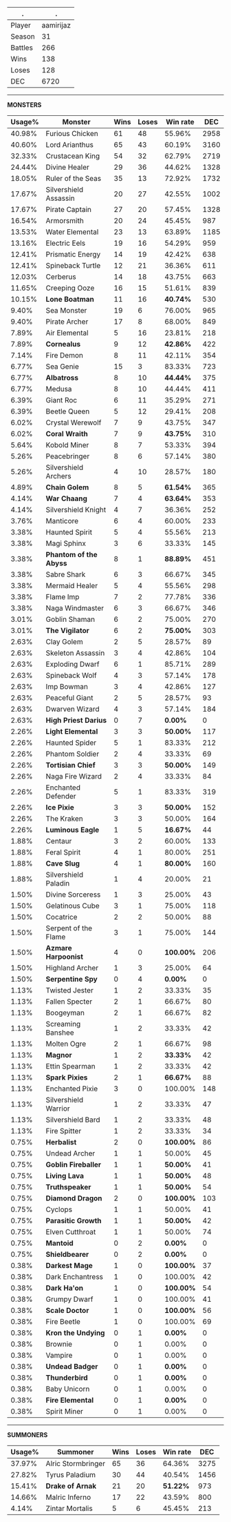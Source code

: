 .|.
|-|-
Player|aamirijaz
Season|31
Battles|266
Wins|138
Loses|128
DEC|6720

---
**MONSTERS**

Usage%|Monster|Wins|Loses|Win rate|DEC|
-|-|-|-|-|-|
40.98%|Furious Chicken|61|48|55.96%|2958|
40.60%|Lord Arianthus|65|43|60.19%|3160|
32.33%|Crustacean King|54|32|62.79%|2719|
24.44%|Divine Healer|29|36|44.62%|1328|
18.05%|Ruler of the Seas|35|13|72.92%|1732|
17.67%|Silvershield Assassin|20|27|42.55%|1002|
17.67%|Pirate Captain|27|20|57.45%|1328|
16.54%|Armorsmith|20|24|45.45%|987|
13.53%|Water Elemental|23|13|63.89%|1185|
13.16%|Electric Eels|19|16|54.29%|959|
12.41%|Prismatic Energy|14|19|42.42%|638|
12.41%|Spineback Turtle|12|21|36.36%|611|
12.03%|Cerberus|14|18|43.75%|663|
11.65%|Creeping Ooze|16|15|51.61%|839|
10.15%|**Lone Boatman**|11|16|**40.74%**|530|
9.40%|Sea Monster|19|6|76.00%|965|
9.40%|Pirate Archer|17|8|68.00%|849|
7.89%|Air Elemental|5|16|23.81%|218|
7.89%|**Cornealus**|9|12|**42.86%**|422|
7.14%|Fire Demon|8|11|42.11%|354|
6.77%|Sea Genie|15|3|83.33%|723|
6.77%|**Albatross**|8|10|**44.44%**|375|
6.77%|Medusa|8|10|44.44%|411|
6.39%|Giant Roc|6|11|35.29%|271|
6.39%|Beetle Queen|5|12|29.41%|208|
6.02%|Crystal Werewolf|7|9|43.75%|347|
6.02%|**Coral Wraith**|7|9|**43.75%**|310|
5.64%|Kobold Miner|8|7|53.33%|394|
5.26%|Peacebringer|8|6|57.14%|380|
5.26%|Silvershield Archers|4|10|28.57%|180|
4.89%|**Chain Golem**|8|5|**61.54%**|365|
4.14%|**War Chaang**|7|4|**63.64%**|353|
4.14%|Silvershield Knight|4|7|36.36%|252|
3.76%|Manticore|6|4|60.00%|233|
3.38%|Haunted Spirit|5|4|55.56%|213|
3.38%|Magi Sphinx|3|6|33.33%|145|
3.38%|**Phantom of the Abyss**|8|1|**88.89%**|451|
3.38%|Sabre Shark|6|3|66.67%|345|
3.38%|Mermaid Healer|5|4|55.56%|298|
3.38%|Flame Imp|7|2|77.78%|336|
3.38%|Naga Windmaster|6|3|66.67%|346|
3.01%|Goblin Shaman|6|2|75.00%|270|
3.01%|**The Vigilator**|6|2|**75.00%**|303|
2.63%|Clay Golem|2|5|28.57%|89|
2.63%|Skeleton Assassin|3|4|42.86%|104|
2.63%|Exploding Dwarf|6|1|85.71%|289|
2.63%|Spineback Wolf|4|3|57.14%|178|
2.63%|Imp Bowman|3|4|42.86%|127|
2.63%|Peaceful Giant|2|5|28.57%|93|
2.63%|Dwarven Wizard|4|3|57.14%|184|
2.63%|**High Priest Darius**|0|7|**0.00%**|0|
2.26%|**Light Elemental**|3|3|**50.00%**|117|
2.26%|Haunted Spider|5|1|83.33%|212|
2.26%|Phantom Soldier|2|4|33.33%|69|
2.26%|**Tortisian Chief**|3|3|**50.00%**|149|
2.26%|Naga Fire Wizard|2|4|33.33%|84|
2.26%|Enchanted Defender|5|1|83.33%|319|
2.26%|**Ice Pixie**|3|3|**50.00%**|152|
2.26%|The Kraken|3|3|50.00%|164|
2.26%|**Luminous Eagle**|1|5|**16.67%**|44|
1.88%|Centaur|3|2|60.00%|133|
1.88%|Feral Spirit|4|1|80.00%|251|
1.88%|**Cave Slug**|4|1|**80.00%**|160|
1.88%|Silvershield Paladin|1|4|20.00%|21|
1.50%|Divine Sorceress|1|3|25.00%|43|
1.50%|Gelatinous Cube|3|1|75.00%|118|
1.50%|Cocatrice|2|2|50.00%|88|
1.50%|Serpent of the Flame|3|1|75.00%|144|
1.50%|**Azmare Harpoonist**|4|0|**100.00%**|206|
1.50%|Highland Archer|1|3|25.00%|64|
1.50%|**Serpentine Spy**|0|4|**0.00%**|0|
1.13%|Twisted Jester|1|2|33.33%|35|
1.13%|Fallen Specter|2|1|66.67%|80|
1.13%|Boogeyman|2|1|66.67%|82|
1.13%|Screaming Banshee|1|2|33.33%|42|
1.13%|Molten Ogre|2|1|66.67%|98|
1.13%|**Magnor**|1|2|**33.33%**|42|
1.13%|Ettin Spearman|1|2|33.33%|42|
1.13%|**Spark Pixies**|2|1|**66.67%**|88|
1.13%|Enchanted Pixie|3|0|100.00%|148|
1.13%|Silvershield Warrior|1|2|33.33%|47|
1.13%|Silvershield Bard|1|2|33.33%|48|
1.13%|Fire Spitter|1|2|33.33%|34|
0.75%|**Herbalist**|2|0|**100.00%**|86|
0.75%|Undead Archer|1|1|50.00%|45|
0.75%|**Goblin Fireballer**|1|1|**50.00%**|41|
0.75%|**Living Lava**|1|1|**50.00%**|48|
0.75%|**Truthspeaker**|1|1|**50.00%**|54|
0.75%|**Diamond Dragon**|2|0|**100.00%**|103|
0.75%|Cyclops|1|1|50.00%|41|
0.75%|**Parasitic Growth**|1|1|**50.00%**|42|
0.75%|Elven Cutthroat|1|1|50.00%|74|
0.75%|**Mantoid**|0|2|**0.00%**|0|
0.75%|**Shieldbearer**|0|2|**0.00%**|0|
0.38%|**Darkest Mage**|1|0|**100.00%**|37|
0.38%|Dark Enchantress|1|0|100.00%|42|
0.38%|**Dark Ha'on**|1|0|**100.00%**|54|
0.38%|Grumpy Dwarf|1|0|100.00%|41|
0.38%|**Scale Doctor**|1|0|**100.00%**|56|
0.38%|Fire Beetle|1|0|100.00%|69|
0.38%|**Kron the Undying**|0|1|**0.00%**|0|
0.38%|Brownie|0|1|0.00%|0|
0.38%|Vampire|0|1|0.00%|0|
0.38%|**Undead Badger**|0|1|**0.00%**|0|
0.38%|**Thunderbird**|0|1|**0.00%**|0|
0.38%|Baby Unicorn|0|1|0.00%|0|
0.38%|**Fire Elemental**|0|1|**0.00%**|0|
0.38%|Spirit Miner|0|1|0.00%|0|

---
**SUMMONERS**

Usage%|Summoner|Wins|Loses|Win rate|DEC|
-|-|-|-|-|-|
37.97%|Alric Stormbringer|65|36|64.36%|3275|
27.82%|Tyrus Paladium|30|44|40.54%|1456|
15.41%|**Drake of Arnak**|21|20|**51.22%**|973|
14.66%|Malric Inferno|17|22|43.59%|800|
4.14%|Zintar Mortalis|5|6|45.45%|213|
